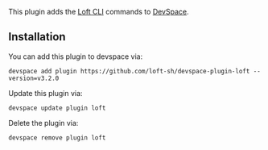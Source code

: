 This plugin adds the [Loft CLI](https://github.com/loft-sh/loft) commands to [DevSpace](https://github.com/loft-sh/devspace). 

## Installation

You can add this plugin to devspace via:
```
devspace add plugin https://github.com/loft-sh/devspace-plugin-loft --version=v3.2.0
```

Update this plugin via:
```
devspace update plugin loft
```

Delete the plugin via:
```
devspace remove plugin loft
```
